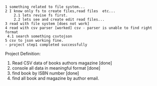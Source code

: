     1 something related to file system...
    2 I know only fs to create files,read files  etc...
        2.1 lets revise fs first.
        2.2 lets see and create edit read files...
    3 read with file system [does not work]
    4 read with csv parser [worked] csv - parser is unable to find right format
     4.1 search something csvtojson 
    5 csv to json working fine.
    - project step1 completed successfully


Project Definition:
1. Read CSV data of books authors magazine [done]
2. console all data in meaningful format [done]
3. find book by ISBN number [done]
4. find all book and magazine by author email.


 